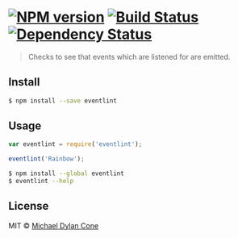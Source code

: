 #  [![NPM version][npm-image]][npm-url] [![Build Status][travis-image]][travis-url] [![Dependency Status][daviddm-url]][daviddm-image]

> Checks to see that events which are listened for are emitted.


## Install

```sh
$ npm install --save eventlint
```


## Usage

```js
var eventlint = require('eventlint');

eventlint('Rainbow');
```

```sh
$ npm install --global eventlint
$ eventlint --help
```


## License

MIT © [Michael Dylan Cone]()


[npm-url]: https://npmjs.org/package/eventlint
[npm-image]: https://badge.fury.io/js/eventlint.svg
[travis-url]: https://travis-ci.org/mdcone/eventlint
[travis-image]: https://travis-ci.org/mdcone/eventlint.svg?branch=master
[daviddm-url]: https://david-dm.org/mdcone/eventlint.svg?theme=shields.io
[daviddm-image]: https://david-dm.org/mdcone/eventlint
